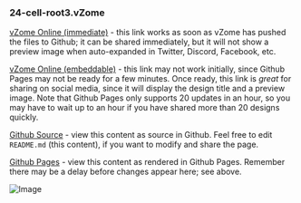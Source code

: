### 24-cell-root3.vZome

[vZome Online (immediate)][1] - this link works as soon as vZome has pushed the files to Github; it can be shared immediately, but it will not show a preview image when auto-expanded in Twitter, Discord, Facebook, etc.

[vZome Online (embeddable)][2] - this link may not work initially, since Github Pages may not be ready for a few minutes.  Once ready, this link is *great* for sharing on social media, since it will display the design title and a preview image.  Note that Github Pages only supports 20 updates in an hour, so you may have to wait up to an hour if you have shared more than 20 designs quickly.

[Github Source][3] - view this content as source in Github.  Feel free to edit `README.md` (this content), if you want to modify and share the page.

[Github Pages][4] - view this content as rendered in Github Pages.  Remember there may be a delay before changes appear here; see above.

![Image](Nan-hypercube-projections-SV.png)

[3]: https://github.com/vorth/vzome-sharing/edit/master/2021/06/05/19-42-26
[4]: https://vorth.github.io/vzome-sharing/2021/06/05/19-42-26/
[1]: https://vzome.com/app/?url=https://raw.githubusercontent.com/vorth/vzome-sharing/master/2021/06/06/13-45-07/24-cell-root3.vZome
[2]: https://vzome.com/app/embed.py?url=https://vorth.github.io/vzome-sharing/2021/06/06/13-45-07/24-cell-root3.vZome
[3]: https://github.com/vorth/vzome-sharing/tree/master/2021/06/06/13-45-07
[3]: https://vorth.github.io/vzome-sharing/2021/06/06/13-45-07
